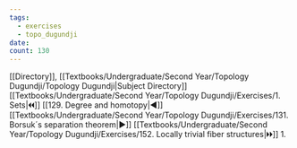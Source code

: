 ```yaml
---
tags:
  - exercises
  - topo_dugundji
date: 
count: 130
---
```

[[Directory]], [[Textbooks/Undergraduate/Second Year/Topology Dugundji/Topology Dugundji|Subject Directory]]
[[Textbooks/Undergraduate/Second Year/Topology Dugundji/Exercises/1. Sets|🞀🞀]] [[129. Degree and homotopy|◀]] [[Textbooks/Undergraduate/Second Year/Topology Dugundji/Exercises/131. Borsuk´s separation theorem|▶]] [[Textbooks/Undergraduate/Second Year/Topology Dugundji/Exercises/152. Locally trivial fiber structures|🞂🞂]]
1. 